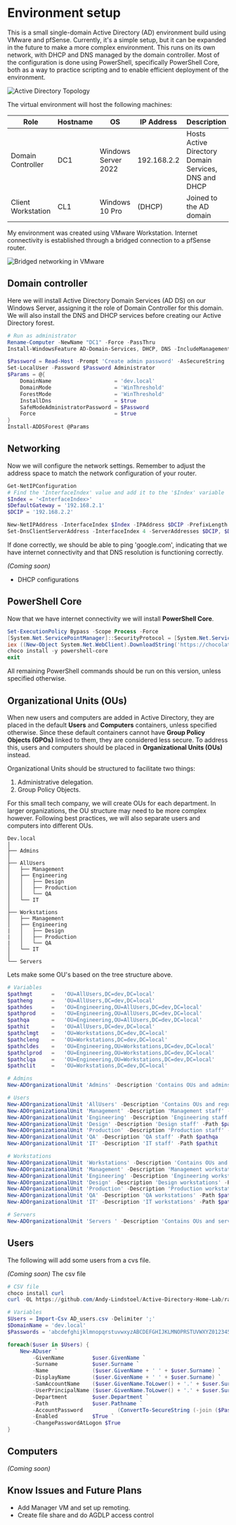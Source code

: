 # Environment setup
This is a small single-domain Active Directory (AD) environment build using VMware and pfSense. Currently, it's a simple setup, but  it can be expanded in the future to make a more complex environment. This runs on its own network, with DHCP and DNS managed by the domain controller. Most of the configuration is done using PowerShell, specifically PowerShell Core, both as a way to practice scripting and to enable efficient deployment of the environment.

![Active Directory Topology](./docs/environment_diagram.png)

The virtual environment will host the following machines:

| Role               | Hostname | OS                  | IP Address  | Description                                          |
| ------------------ | -------- | ------------------- | ----------- | ---------------------------------------------------- |
| Domain Controller  | DC1      | Windows Server 2022 | 192.168.2.2 | Hosts Active Directory Domain Services, DNS and DHCP |
| Client Workstation | CL1      | Windows 10 Pro      | (DHCP)      | Joined to the AD domain                              |

My environment was created using VMware Workstation. Internet connectivity is established through a bridged connection to a pfSense router.

![Bridged networking in VMware](./docs/vmware_bridge.png)

## Domain controller
Here we will install Active Directory Domain Services (AD DS) on our Windows Server, assigning it the role of Domain Controller for this domain. We will also install the DNS and DHCP services before creating our Active Directory forest.

```powershell
# Run as administrator
Rename-Computer -NewName "DC1" -Force -PassThru
Install-WindowsFeature AD-Domain-Services, DHCP, DNS -IncludeManagementTools

$Password = Read-Host -Prompt 'Create admin password' -AsSecureString
Set-LocalUser -Password $Password Administrator
$Params = @{
    DomainName                    = 'dev.local'
    DomainMode                    = 'WinThreshold'
    ForestMode                    = 'WinThreshold'
    InstallDns                    = $true
    SafeModeAdministratorPassword = $Password
    Force                         = $true
}
Install-ADDSForest @Params
```

## Networking
Now we will configure the network settings. Remember to adjust the address space to match the network configuration of your router.

```powershell
Get-NetIPConfiguration
# Find the 'InterfaceIndex' value and add it to the '$Index' variable
$Index = '<InterfaceIndex>'
$DefaultGateway = '192.168.2.1'
$DCIP = '192.168.2.2'

New-NetIPAddress -InterfaceIndex $Index -IPAddress $DCIP -PrefixLength 24 -DefaultGateway $DefaultGateway
Set-DnsClientServerAddress -InterfaceIndex 4 -ServerAddresses $DCIP, $DefaultGateway
```

If done correctly, we should be able to ping 'google.com', indicating that we have internet connectivity and that DNS resolution is functioning correctly.

*(Coming soon)*
- DHCP configurations

## PowerShell Core
Now that we have internet connectivity we will install **PowerShell Core**.

```powershell
Set-ExecutionPolicy Bypass -Scope Process -Force
[System.Net.ServicePointManager]::SecurityProtocol = [System.Net.ServicePointManager]::SecurityProtocol -bor 3072
iex ((New-Object System.Net.WebClient).DownloadString('https://chocolatey.org/install.ps1'))
choco install -y powershell-core
exit
```

All remaining PowerShell commands should be run on this version, unless specified otherwise.

## Organizational Units (OUs)
When new users and computers are added in Active Directory, they are placed in the default **Users** and **Computers** containers, unless specified otherwise. Since these default containers cannot have **Group Policy Objects (GPOs)** linked to them, they are considered less secure. To address this, users and computers should be placed in **Organizational Units (OUs)** instead.

Organizational Units should be structured to facilitate two things:
1. Administrative delegation.
2. Group Policy Objects.

For this small tech company, we will create OUs for each department. In larger organizations, the OU structure may need to be more complex however. Following best practices, we will also separate users and computers into different OUs.

```
Dev.local
│
├── Admins
│
├── AllUsers
│   ├── Management
│   ├── Engineering
│   │   ├── Design
│   │   ├── Production
│   │   └── QA
│   └── IT
│
├── Workstations
│   ├── Management
│   ├── Engineering
|   │   ├── Design
|   │   ├── Production
|   │   └── QA
│   └── IT
│   
└── Servers
```
Lets make some OU's based on the tree structure above. 
```powershell
# Variables 
$pathmgt      =   'OU=AllUsers,DC=dev,DC=local'
$patheng      =   'OU=AllUsers,DC=dev,DC=local'
$pathdes      =   'OU=Engineering,OU=AllUsers,DC=dev,DC=local'
$pathprod     =   'OU=Engineering,OU=AllUsers,DC=dev,DC=local'
$pathqa       =   'OU=Engineering,OU=AllUsers,DC=dev,DC=local'
$pathit       =   'OU=AllUsers,DC=dev,DC=local'
$pathclmgt    =   'OU=Workstations,DC=dev,DC=local'
$pathcleng    =   'OU=Workstations,DC=dev,DC=local'
$pathcldes    =   'OU=Engineering,OU=Workstations,DC=dev,DC=local'
$pathclprod   =   'OU=Engineering,OU=Workstations,DC=dev,DC=local'
$pathclqa     =   'OU=Engineering,OU=Workstations,DC=dev,DC=local'
$pathclit     =   'OU=Workstations,DC=dev,DC=local'

# Admins
New-ADOrganizationalUnit 'Admins' -Description 'Contains OUs and admins'

# Users
New-ADOrganizationalUnit 'AllUsers' -Description 'Contains OUs and regular users'
New-ADOrganizationalUnit 'Management' -Description 'Management staff' -Path $pathmgt
New-ADOrganizationalUnit 'Engineering' -Description 'Engineering staff' -Path $patheng
New-ADOrganizationalUnit 'Design' -Description 'Design staff' -Path $pathdes
New-ADOrganizationalUnit 'Production' -Description 'Production staff' -Path $pathprod
New-ADOrganizationalUnit 'QA' -Description 'QA staff' -Path $pathqa 
New-ADOrganizationalUnit 'IT' -Description 'IT staff' -Path $pathit  

# Workstations
New-ADOrganizationalUnit 'Workstations' -Description 'Contains OUs and workstations'
New-ADOrganizationalUnit 'Management' -Description 'Management workstations' -Path $pathclmgt
New-ADOrganizationalUnit 'Engineering' -Description 'Engineering workstations' -Path $pathcleng
New-ADOrganizationalUnit 'Design' -Description 'Design workstations' -Path $pathcldes 
New-ADOrganizationalUnit 'Production' -Description 'Production workstations' -Path $pathclprod
New-ADOrganizationalUnit 'QA' -Description 'QA workstations' -Path $pathclqa 
New-ADOrganizationalUnit 'IT' -Description 'IT workstations' -Path $pathclit 

# Servers
New-ADOrganizationalUnit 'Servers ' -Description 'Contains OUs and servers'
```

## Users
The following will add some users from a cvs file.

*(Coming soon)*
The csv file

```powershell
# CSV file
choco install curl
curl -OL https://github.com/Andy-Lindstoel/Active-Directory-Home-Lab/raw/refs/heads/main/docs/AD_users.csv

# Variables
$Users = Import-Csv AD_users.csv -Delimiter ';'
$DomainName = 'dev.local'
$Passwords = 'abcdefghijklmnopqrstuvwxyzABCDEFGHIJKLMNOPRSTUVWXYZ0123456789~!@#$%^&*()-_=+[{]}\|;:<.>/?'

foreach($user in $Users) {
	New-ADuser `
		-GivenName         $user.GivenName `
		-Surname           $user.Surname `
		-Name              ($user.GivenName + ' ' + $user.Surname) `
		-DisplayName       ($user.GivenName + ' ' + $user.Surname) `
		-SamAccountName    ($user.GivenName.ToLower() + '.' + $user.Surname.ToLower()) `
		-UserPrincipalName ($user.GivenName.ToLower() + '.' + $user.Surname.ToLower() + '@' + $DomainName) `
		-Department        $user.Department `
		-Path              $user.Pathname `		
		-AccountPassword           (ConvertTo-SecureString (-join ($Passwords.ToCharArray() | Get-Random -Count 12)) -AsPlainText -Force)`
		-Enabled           $True `
		-ChangePasswordAtLogon $True
}
```
## Computers
*(Coming soon)*

## Know Issues and Future Plans
- Add Manager VM and set up remoting.
- Create file share and do AGDLP access control